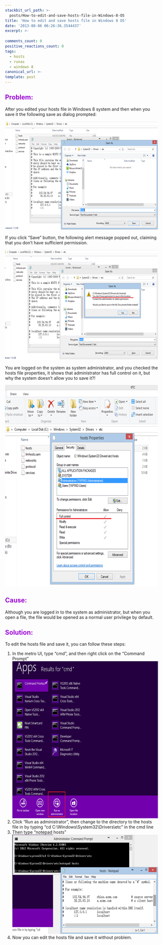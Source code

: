 ```yaml
---
stackbit_url_path: >-
  posts/How-to-edit-and-save-hosts-file-in-Windows-8-OS
title: 'How to edit and save hosts file in Windows 8 OS'
date: '2013-08-06 06:26:36.3544437'
excerpt: >-
  
comments_count: 0
positive_reactions_count: 0
tags: 
  - hosts
  - runas
  - windows 8
canonical_url: >-
template: post
---
```

<h2><font color="#9b00d3">Problem:</font></h2>  <p>After you edited your hosts file in Windows 8 system and then when you save it the following save as dialog prompted:</p>  <p><a href="https://raw.githubusercontent.com/Jeff-Tian/blogengine.net/master/Source/BlogEngine/BlogEngine.NET/App_Data/files/image_642.png"><img title="image" style="border-top: 0px; border-right: 0px; background-image: none; border-bottom: 0px; padding-top: 0px; padding-left: 0px; border-left: 0px; display: inline; padding-right: 0px" border="0" alt="image" src="https://raw.githubusercontent.com/Jeff-Tian/blogengine.net/master/Source/BlogEngine/BlogEngine.NET/App_Data/files/image_thumb_330.png" width="659" height="357" /></a></p>  <p>If you click “Save” button, the following alert message popped out, claiming that you don’t have sufficient permission.</p>  <p><a href="https://raw.githubusercontent.com/Jeff-Tian/blogengine.net/master/Source/BlogEngine/BlogEngine.NET/App_Data/files/image_643.png"><img title="image" style="border-top: 0px; border-right: 0px; background-image: none; border-bottom: 0px; padding-top: 0px; padding-left: 0px; margin: 0px; border-left: 0px; display: inline; padding-right: 0px" border="0" alt="image" src="https://raw.githubusercontent.com/Jeff-Tian/blogengine.net/master/Source/BlogEngine/BlogEngine.NET/App_Data/files/image_thumb_331.png" width="659" height="363" /></a></p>  <p>You are logged on the system as system administrator, and you checked the hosts file properties, it shows that administrator has full control on it, but why the system doesn’t allow you to save it?!</p>  <p><a href="https://raw.githubusercontent.com/Jeff-Tian/blogengine.net/master/Source/BlogEngine/BlogEngine.NET/App_Data/files/image_644.png"><img title="image" style="border-top: 0px; border-right: 0px; background-image: none; border-bottom: 0px; padding-top: 0px; padding-left: 0px; margin: 0px; border-left: 0px; display: inline; padding-right: 0px" border="0" alt="image" src="https://raw.githubusercontent.com/Jeff-Tian/blogengine.net/master/Source/BlogEngine/BlogEngine.NET/App_Data/files/image_thumb_332.png" width="659" height="663" /></a></p>  <h2><font color="#9b00d3">Cause:</font></h2>  <p>Although you are logged in to the system as administrator, but when you open a file, the file would be opened as a normal user privilege by default.</p>  <h2><font color="#9b00d3">Solution:</font></h2>  <p>To edit the hosts file and save it, you can follow these steps:</p>  <ol>   <li>In the metro UI, type “cmd”, and then right click on the “Command Prompt”<a href="https://raw.githubusercontent.com/Jeff-Tian/blogengine.net/master/Source/BlogEngine/BlogEngine.NET/App_Data/files/image_645.png"><img title="image" style="border-top: 0px; border-right: 0px; background-image: none; border-bottom: 0px; padding-top: 0px; padding-left: 0px; border-left: 0px; display: inline; padding-right: 0px" border="0" alt="image" src="https://raw.githubusercontent.com/Jeff-Tian/blogengine.net/master/Source/BlogEngine/BlogEngine.NET/App_Data/files/image_thumb_333.png" width="625" height="516" /></a></li>    <li>Click “Run as administrator”, then change to the directory to the hosts file in by typing “cd C:\Windows\System32\Drivers\etc” in the cmd line </li>    <li>Then type “notepad hosts”<a href="https://raw.githubusercontent.com/Jeff-Tian/blogengine.net/master/Source/BlogEngine/BlogEngine.NET/App_Data/files/image_646.png"><img title="image" style="border-top: 0px; border-right: 0px; background-image: none; border-bottom: 0px; padding-top: 0px; padding-left: 0px; border-left: 0px; display: inline; padding-right: 0px" border="0" alt="image" src="https://raw.githubusercontent.com/Jeff-Tian/blogengine.net/master/Source/BlogEngine/BlogEngine.NET/App_Data/files/image_thumb_334.png" width="625" height="326" /></a></li>    <li>Now you can edit the hosts file and save it without problem.</li> </ol>